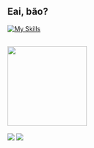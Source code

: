 ## Eai, bão?

<div style="display: inline_block" align="start">
  
  [![My Skills](https://skillicons.dev/icons?i=js,ts,php,html,css,vue,graphql,nuxtjs,docker)](https://skillicons.dev)
</div>

<br />
<div align="start">
  <img
    height="180em"
    src="https://github-readme-stats.vercel.app/api/top-langs/?username=PedroAugustoRibas&langs_count=8&count_private=true&theme=radical&layout=compact"
  />
</div>
<br />
<div align="start">
  <a href="https://github.com/PedroAugustoRibas/PedroAugustoRibas"
    ><img src="https://img.shields.io/badge/GitHub-100000?style=for-the-badge&logo=github&logoColor=white" target="_blank"
  /></a>
  <a href="https://www.linkedin.com/in/pedro-augusto-253a67155/" target="_blank"
    ><img src="https://img.shields.io/badge/-LinkedIn-%230077B5?style=for-the-badge&logo=linkedin&logoColor=white" target="_blank"
  /></a>
</div>
 
